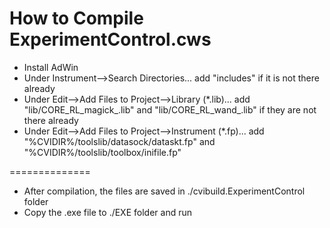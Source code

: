 How to Compile ExperimentControl.cws
==============

* Install AdWin
* Under Instrument-->Search Directories... add "includes" if it is not there already
* Under Edit-->Add Files to Project-->Library (*.lib)... add "lib/CORE_RL_magick_.lib" and "lib/CORE_RL_wand_.lib" if they are not there already
* Under Edit-->Add Files to Project-->Instrument (*.fp)... add "%CVIDIR%/toolslib/datasock/dataskt.fp" and "%CVIDIR%/toolslib/toolbox/inifile.fp"

==============
* After compilation, the files are saved in ./cvibuild.ExperimentControl folder
* Copy the .exe file to ./EXE folder and run
